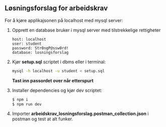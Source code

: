 ## Løsningsforslag for arbeidskrav

For å kjøre applikajsonen på localhost med mysql server:

1. Opprett en database bruker i mysql server med tilstrekkelige rettigheter

    ```text
    host: localhost
    user: student
    password: Str0ngP@ssw0rd!
    database: losningsforslag
    ```

2. Kjør **setup.sql** scriptet i dbms eller i terminal:

    ```bash
    mysql -h localhost -u student < setup.sql
    ```

    **Tast inn passordet over når etterspurt**

3. Installer dependencies og kjør dev scriptet:

    ```bash
    $ npm i
    $ npm run dev
    ```

4. Importer **arbeidskrav_losningsforslag.postman_collection.json** i postman og test at alt funker.
